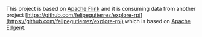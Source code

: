 
This project is based on [Apache Flink](https://flink.apache.org/) and it is consuming data from another project [https://github.com/felipegutierrez/explore-rpi](https://github.com/felipegutierrez/explore-rpi) which is based on [Apache Edgent](http://edgent.apache.org/).





